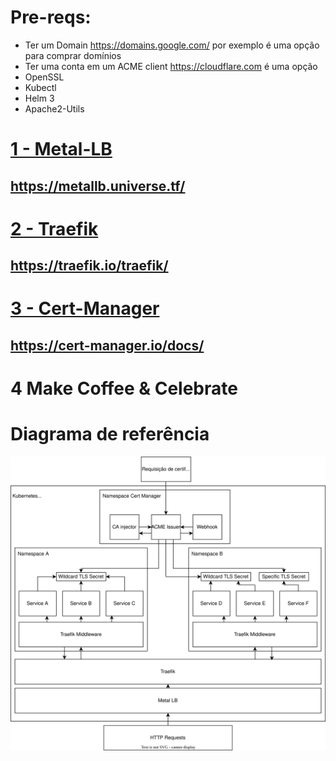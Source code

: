 # Pre-reqs:
 - Ter um Domain 
   https://domains.google.com/ por exemplo é uma opção para comprar domínios
 - Ter uma conta em um ACME client
   https://cloudflare.com é uma opção
 - OpenSSL
 - Kubectl
 - Helm 3
 - Apache2-Utils 
 
# [1 - Metal-LB](https://github.com/Jubagcastro/MetalLB-Traefik-CertManager/tree/master/1%20-metal-lb) 
## https://metallb.universe.tf/
# [2 - Traefik](https://github.com/Jubagcastro/MetalLB-Traefik-CertManager/tree/master/2%20-%20traefik) 
## https://traefik.io/traefik/
# [3 - Cert-Manager](https://github.com/Jubagcastro/MetalLB-Traefik-CertManager/tree/master/3%20-%20certmanager) 
## https://cert-manager.io/docs/
# 4 Make Coffee & Celebrate

# Diagrama de referência
<p align="center">
 <img src="./MetalLB-Traefik-CertManager.drawio.svg">
 </p>
